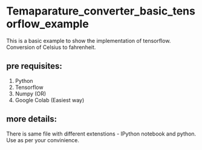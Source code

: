 # Temaparature_converter_basic_tensorflow_example
This is a basic example to show the implementation of tensorflow. Conversion of Celsius to fahrenheit.

pre requisites:
----------------
1. Python
2. Tensorflow
3. Numpy
   (OR)
1. Google Colab (Easiest way)

more details:
-----------------
There is same file with different extenstions - IPython notebook and python. 
Use as per your convinience.
